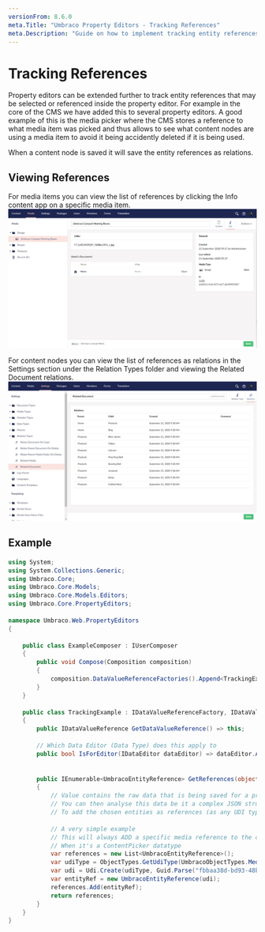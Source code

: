 ```yaml
---
versionFrom: 8.6.0
meta.Title: "Umbraco Property Editors - Tracking References"
meta.Description: "Guide on how to implement tracking entity references for Property Editors in Umbraco"
---
```


# Tracking References
 Property editors can be extended further to track entity references that may be selected or referenced inside the property editor. For example in the core of the CMS we have added this to several property editors. A good example of this is the media picker where the CMS stores a reference to what media item was picked and thus allows to see what content nodes are using a media item to avoid it being accidently deleted if it is being used.

When a content node is saved it will save the entity references as relations.

## Viewing References
For media items you can view the list of references by clicking the Info content app on a specific media item.
![Viewing media references](media-references.jpg)


For content nodes you can view the list of references as relations in the Settings section under the Relation Types folder and viewing the Related Document relations.
![Viewing document references](document-references.jpg)


## Example
```csharp
using System;
using System.Collections.Generic;
using Umbraco.Core;
using Umbraco.Core.Models;
using Umbraco.Core.Models.Editors;
using Umbraco.Core.PropertyEditors;

namespace Umbraco.Web.PropertyEditors
{

    public class ExampleComposer : IUserComposer
    {
        public void Compose(Composition composition)
        {
            composition.DataValueReferenceFactories().Append<TrackingExample>();
        }
    }

    public class TrackingExample : IDataValueReferenceFactory, IDataValueReference
    {
        public IDataValueReference GetDataValueReference() => this;

        // Which Data Editor (Data Type) does this apply to
        public bool IsForEditor(IDataEditor dataEditor) => dataEditor.Alias.InvariantEquals(Constants.PropertyEditors.Aliases.ContentPicker);


        public IEnumerable<UmbracoEntityReference> GetReferences(object value)
        {
            // Value contains the raw data that is being saved for a property editor
            // You can then analyse this data be it a complex JSON structure or something more trivial
            // To add the chosen entities as references (as any UDI type including custom ones)

            // A very simple example
            // This will always ADD a specific media reference to the collection list
            // When it's a ContentPicker datatype
            var references = new List<UmbracoEntityReference>();
            var udiType = ObjectTypes.GetUdiType(UmbracoObjectTypes.Media);
            var udi = Udi.Create(udiType, Guid.Parse("fbbaa38d-bd93-48b9-b1d5-724c46b6693e"));
            var entityRef = new UmbracoEntityReference(udi);
            references.Add(entityRef);
            return references;
        }
    }
}
```

